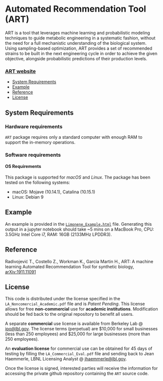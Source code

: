 # Automated Recommendation Tool (ART)

ART is a tool that leverages machine learning and probabilistic modeling techniques to guide metabolic engineering in a systematic fashion, without the need for a full mechanistic understanding of the biological system. Using sampling-based optimization, ART provides a set of recommended strains to be built in the next engineering cycle in order to achieve the given objective, alongside probabilistic predictions of their production levels.

### [ART website](https://sites.google.com/lbl.gov/art)



<!-- - [Documentation](#documentation) -->
- [System Requirements](#system-requirements)
- [Example](#example)
- [Reference](#reference)
- [License](#license)

## System Requirements

### Hardware requirements
`ART` package requires only a standard computer with enough RAM to support the in-memory operations.

### Software requirements
#### OS Requirements
This package is supported for *macOS* and *Linux*. The package has been tested on the following systems:
+ macOS: Mojave (10.14.1), Catalina (10.15.1)
+ Linux: Debian 9

## Example

An example is provided in the [`Limonene_Example.html`](https://htmlpreview.github.io/?https://github.com/JBEI/ART/blob/master/Limonene_Example.html) file.
Generating this output in a jupyter notebook should take ~5 mins on a MacBook Pro, CPU: 3.5GHz Intel Core i7, RAM: 16GB (2133MHz LPDDR3).


## Reference

Radivojević T., Costello Z., Workman K., Garcia Martin H., ART: A machine learning Automated Recommendation Tool for synthetic biology, [arXiv:1911.11091](https://arxiv.org/abs/1911.11091)


## License

This code is distributed under the license specified in the `LA_Noncomercial_Academic.pdf` file and is *Patent Pending*.
This license allows for free **non-commercial** use for **academic institutions**. Modification should be fed back to the original repository to benefit all users.

A separate **commercial** use license is available from Berkeley Lab @ ipo@lbl.gov. The license terms (perpetual) are $10,000 for small businesses (less than 250 employees) and $25,000 for large businesses (more than 250 employees). 

An **evaluation license** for commercial use can be obtained for 45 days of testing by filling the `LA_Commercial_Eval.pdf` file and sending back to Jean Haemmerle, LBNL Licensing Analyst @ jhaemmerle@lbl.gov.

Once the license is signed, interested parties will receive the information for accessing the private github repository containing the `ART` source code.

